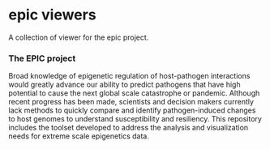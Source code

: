 # epic viewers

A collection of viewer for the epic project.

### The EPIC project

Broad knowledge of epigenetic regulation of host-pathogen interactions would greatly advance
our ability to predict pathogens that have high potential to cause the next global scale catastrophe or
pandemic. Although recent progress has been made, scientists and decision makers currently lack methods
to quickly compare and identify pathogen-induced changes to host genomes to understand susceptibility
and resiliency. This repository includes the toolset developed to address the analysis and visualization 
needs for extreme scale epigenetics data.
